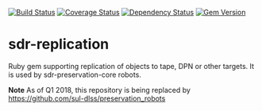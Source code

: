 [![Build Status](https://travis-ci.org/sul-dlss/sdr-replication.svg?branch=master)](https://travis-ci.org/sul-dlss/sdr-replication)
[![Coverage Status](https://coveralls.io/repos/github/sul-dlss/sdr-replication/badge.svg)](https://coveralls.io/github/sul-dlss/sdr-replication)
[![Dependency Status](https://gemnasium.com/badges/github.com/sul-dlss/sdr-replication.svg)](https://gemnasium.com/github.com/sul-dlss/sdr-replication)
[![Gem Version](https://badge.fury.io/rb/sdr-replication.svg)](https://badge.fury.io/rb/sdr-replication)

# sdr-replication

Ruby gem supporting replication of objects to tape, DPN or other targets.  It is used by sdr-preservation-core robots.

**Note** As of Q1 2018, this repository is being replaced by https://github.com/sul-dlss/preservation_robots

